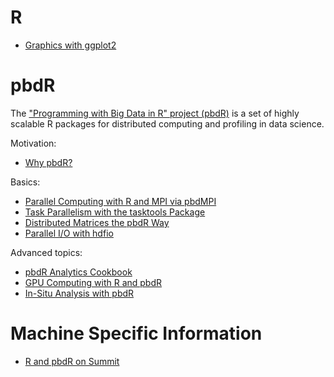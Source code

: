 # R

* [Graphics with ggplot2](./build/ggplot2.md)



# pbdR

The ["Programming with Big Data in R" project (pbdR)](https://pbdr.org/) is a set of highly scalable R packages for distributed computing and profiling in data science.

Motivation:
* [Why pbdR?](./content/pbdR/why.md)

Basics:
* [Parallel Computing with R and MPI via pbdMPI](./content/pbdR/mpi.md)
* [Task Parallelism with the tasktools Package](./content/pbdR/tasktools.md)
* [Distributed Matrices the pbdR Way](./content/pbdR/dist_mats.md)
* [Parallel I/O with hdfio](./content/pbdR/hdfio.md)

Advanced topics:
* [pbdR Analytics Cookbook](./content/pbdR/analytics.md)
* [GPU Computing with R and pbdR](./content/pbdR/gpgpu.md)
* [In-Situ Analysis with pbdR](./content/pbdR/insitu.md)


# Machine Specific Information

* [R and pbdR on Summit](./content/machines/summit.md)
